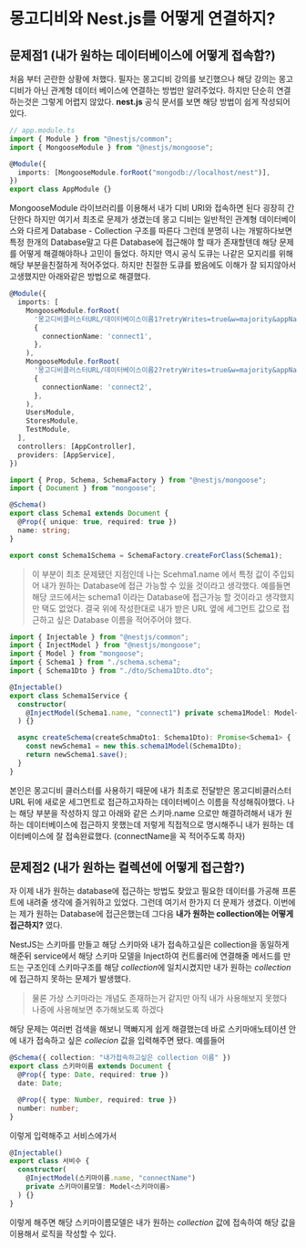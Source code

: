 # 몽고디비와 Nest.js를 어떻게 연결하지?

## 문제점1 (내가 원하는 데이터베이스에 어떻게 접속함?)

처음 부터 곤란한 상황에 처했다. 필자는 몽고디비 강의를 보긴했으나 해당 강의는 몽고디비가 아닌 관계형 데이터 베이스에 연결하는 방법만 알려주었다. 하지만 단순히 연결하는것은 그렇게 어렵지 않았다. **nest.js** 공식 문서를 보면 해당 방법이 쉽게 작성되어있다.

```ts
// app.module.ts
import { Module } from "@nestjs/common";
import { MongooseModule } from "@nestjs/mongoose";

@Module({
  imports: [MongooseModule.forRoot("mongodb://localhost/nest")],
})
export class AppModule {}
```

MongooseModule 라이브러리를 이용해서 내가 디비 URI와 접속하면 된다 굉장히 간단한다
하지만 여기서 최초로 문제가 생겼는데 몽고 디비는 일반적인 관계형 데이터베이스와 다르게 Database - Collection 구조를 따른다
그런데 분명히 나는 개발하다보면 특정 한개의 Database말고 다른 Database에 접근해야 할 때가 존재할텐데 해당 문제를 어떻게 해결해야하나 고민이 들었다. 하지만 역시 공식 도큐는 나같은 모지리를 위해 해당 부분을친절하게 적어주었다. 하지만 친절한 도큐를 봤음에도 이해가 잘 되지않아서 고생했지만 아래와같은 방법으로 해결했다.

```ts
@Module({
  imports: [
    MongooseModule.forRoot(
      '몽고디비클러스터URL/데이터베이스이름1?retryWrites=true&w=majority&appName=클러스터이름',
      {
        connectionName: 'connect1',
      },
    ),
    MongooseModule.forRoot(
      '몽고디비클러스터URL/데이터베이스이름2?retryWrites=true&w=majority&appName=클러스터이름',
      {
        connectionName: 'connect2',
      },
    ),
    UsersModule,
    StoresModule,
    TestModule,
  ],
  controllers: [AppController],
  providers: [AppService],
})
```

```ts
import { Prop, Schema, SchemaFactory } from "@nestjs/mongoose";
import { Document } from "mongoose";

@Schema()
export class Schema1 extends Document {
  @Prop({ unique: true, required: true })
  name: string;
}

export const Schema1Schema = SchemaFactory.createForClass(Schema1);
```

> 이 부분이 최초 문제됐던 지점인데 나는 Scehma1.name 에서 특정 값이 주입되어 내가 원하는 Database에 접근 가능할 수 있을 것이라고 생각했다. 예를들면 해당 코드에서는 schema1 이라는 Database에 접근가능 할 것이라고 생각했지만 택도 없었다. 결국 위에 작성한대로 내가 받은 URL 옆에 세그먼트 값으로 접근하고 싶은 Database 이름을 적어주어야 했다.

```ts
import { Injectable } from "@nestjs/common";
import { InjectModel } from "@nestjs/mongoose";
import { Model } from "mongoose";
import { Schema1 } from "./schema.schema";
import { Schema1Dto } from "./dto/Schema1Dto.dto";

@Injectable()
export class Schema1Service {
  constructor(
    @InjectModel(Schema1.name, "connect1") private schema1Model: Model<Store>
  ) {}

  async createSchema(createSchmaDto1: Schema1Dto): Promise<Schema1> {
    const newSchema1 = new this.schema1Model(Schema1Dto);
    return newSchema1.save();
  }
}
```

본인은 몽고디비 클러스터를 사용하기 때문에 내가 최초로 전달받은 몽고디비클러스터URL 뒤에 새로운 세그먼트로 접근하고자하는 데이터베이스 이름을 작성해줘야했다. 나는 해당 부분을 작성하지 않고 아래와 같은 스키마.name 으로만 해결하려해서 내가 원하는 데이터베이스에 접근하지 못했는데 저렇게 직접적으로 명시해주니 내가 원하는 데이터베이스에 잘 접속완료했다. (connectName을 꼭 적어주도록 하자)

## 문제점2 (내가 원하는 컬렉션에 어떻게 접근함?)

자 이제 내가 원하는 database에 접근하는 방법도 찾았고 필요한 데이터를 가공해 프론트에 내려줄 생각에 즐거워하고 있었다. 그런데 여기서 한가지 더 문제가 생겼다. 이번에는 제가 원하는 Database에 접근은했는데 그다음 **내가 원하는 collection에는 어떻게 접근하지?** 였다.

NestJS는 스키마를 만들고 해당 스키마와 내가 접속하고싶은 collection을 동일하게 해준뒤 service에서 해당 스키마 모델을 Inject하여 컨트롤러에 연결해줄 메서드를 만드는 구조인데 스키마구조를 해당 *collection*에 일치시켰지만 내가 원하는 *collection*에 접근하지 못하는 문제가 발생했다.

> 물론 가상 스키마라는 개념도 존재하는거 같지만 아직 내가 사용해보지 못했다 나중에 사용해보면 추가해보도록 하겠다

해당 문제는 여러번 검색을 해보니 맥빠지게 쉽게 해결했는데 바로 스키마애노테이션 안에 내가 접속하고 싶은 _collecion_ 값을 입력해주면 됐다. 예를들어

```ts
@Schema({ collection: "내가접속하고싶은 collection 이름" })
export class 스키마이름 extends Document {
  @Prop({ type: Date, required: true })
  date: Date;

  @Prop({ type: Number, required: true })
  number: number;
}
```

이렇게 입력해주고 서비스에가서

```ts
@Injectable()
export class 서비수 {
  constructor(
    @InjectModel(스키마이름.name, "connectName")
    private 스키마이름모델: Model<스키마이름>
  ) {}
}
```

이렇게 해주면 해당 스키마이름모델은 내가 원하는 _collection_ 값에 접속하여 해당 값을 이용해서 로직을 작성할 수 있다.
